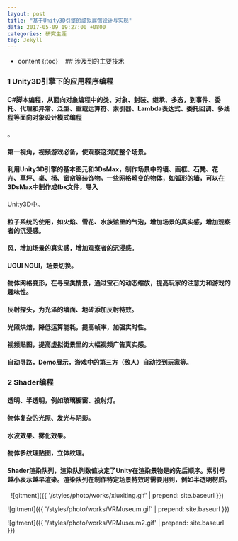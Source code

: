 ```yaml
---
layout: post
title: "基于Unity3D引擎的虚拟展馆设计与实现"
data: 2017-05-09 19:27:00 +0800
categories: 研究生涯
tag: Jekyll
---
```

* content
{:toc}
 
 ## 涉及到的主要技术
### 1 Unity3D引擎下的应用程序编程
#### C#脚本编程，从面向对象编程中的类、对象、封装、继承、多态，到事件、委托、代理和异常、泛型、重载运算符、索引器、Lambda表达式、委托回调、多线程等面向对象设计模式编程

。
#### 第一视角，视频游戏必备，使观察这浏览整个场景。
#### 利用Unity3D引擎的基本图元和3DsMax，制作场景中的墙、画框、石凳、花卉、草坪、桌、椅、窗帘等装饰物。一些网格畸变的物体，如弧形的墙，可以在3DsMax中制作成fbx文件，导入

Unity3D中。
#### 粒子系统的使用，如火焰、雪花、水族馆里的气泡，增加场景的真实感，增加观察者的沉浸感。
#### 风，增加场景的真实感，增加观察者的沉浸感。
#### UGUI NGUI，场景切换。
#### 物体网格变形，在寻宝类情景，通过宝石的动态缩放，提高玩家的注意力和游戏的趣味性。
#### 反射探头，为光泽的墙面、地砖添加反射特效。
#### 光照烘焙，降低运算能耗，提高帧率，加强实时性。
#### 视频贴图，提高虚拟街景里的大幅视频广告真实感。
#### 自动寻路，Demo展示，游戏中的第三方（敌人）自动找到玩家等。

### 2 Shader编程
#### 透明、半透明，例如玻璃橱窗、投射灯。
#### 物体复杂的光照、发光与阴影。
#### 水波效果、雾化效果。
#### 物体多纹理贴图，立体纹理。
#### Shader渲染队列，渲染队列数值决定了Unity在渲染景物是的先后顺序。索引号越小表示越早渲染。渲染队列在制作特定场景特效时需要用到，例如半透明材质。
 
![gitment]({{ '/styles/photo/works/xiuxiting.gif' | prepend: site.baseurl }})  

![gitment]({{ '/styles/photo/works/VRMuseum.gif' | prepend: site.baseurl }})

![gitment]({{ '/styles/photo/works/VRMuseum2.gif' | prepend: site.baseurl }})
